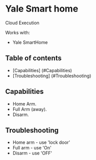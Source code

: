 # Yale Smart home

Cloud Execution

Works with:
* Yale SmartHome

## Table of contents

* [Capabilities] (#Capabilities)
* [Troubleshooting] (#Troubleshooting)

## Capabilities
 * Home Arm.
 * Full Arm (away).
 * Disarm.

## Troubleshooting

* Home arm - use 'lock door'
* Full arm - use 'On'
* Disarm - use 'OFF'
